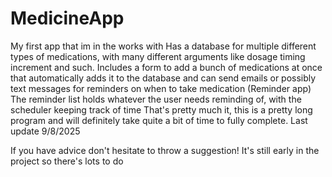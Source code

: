 # MedicineApp
My first app that im in the works with
Has a database for multiple different types of medications, with many different arguments like dosage timing increment and such.
Includes a form to add a bunch of medications at once that automatically adds it to the database and can send emails or possibly text messages for reminders on when to take medication (Reminder app)
The reminder list holds whatever the user needs reminding of, with the scheduler keeping track of time
That's pretty much it, this is a pretty long program and will definitely take quite a bit of time to fully complete. Last update 9/8/2025

If you have advice don't hesitate to throw a suggestion! It's still early in the project so there's lots to do
